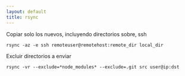 ```yaml
---
layout: default
title: rsync
---
```

Copiar solo los nuevos, incluyendo directorios sobre, ssh

    rsync -az -e ssh remoteuser@remotehost:remote_dir local_dir

Excluir directorios a enviar

    rsync -vr --exclude=*node_modules* --exclude=.git src user@ip:dst
